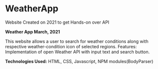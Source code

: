 # WeatherApp
Website Created on 2021 to get Hands-on over API

**Weather App March, 2021**

This website allows a user to search for weather conditions along with respective weather-condition icon of selected regions. Features: Implementation of open Weather API with input text and search button. 

**Technologies Used:** HTML, CSS, Javascript, NPM modules(BodyParser)
